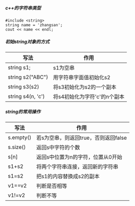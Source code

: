 ##### c++的字符串类型
    #include <string>
    string name = 'zhangsan';
    cout << name << endl;
    
##### 初始string对象的方式
    

写法 | 作用
---|---
string s1;  |  s1为空串
string s2("ABC")  |  用字符串字面值初始化s2
string s3(s2)  |  将s3初始化为s2的一个副本
string s4(n, 'c')  |  将s4初始化为字符'c'的n个副本

##### string的常用操作


写法 | 作用
---|---
s.empty()  |  若s为空串，则返回true，否则返回false
s.size()  |  返回s中字符的个数
s[n]  |  返回s中位置为n的字符，位置从0开始
s1+s2  |  将两个字符串连接，返回新的字符串
s1=s2  |  把s1的内容替换成s2的副本
v1==v2  |  判断是否相等
v1!=v2  |  判断不等


